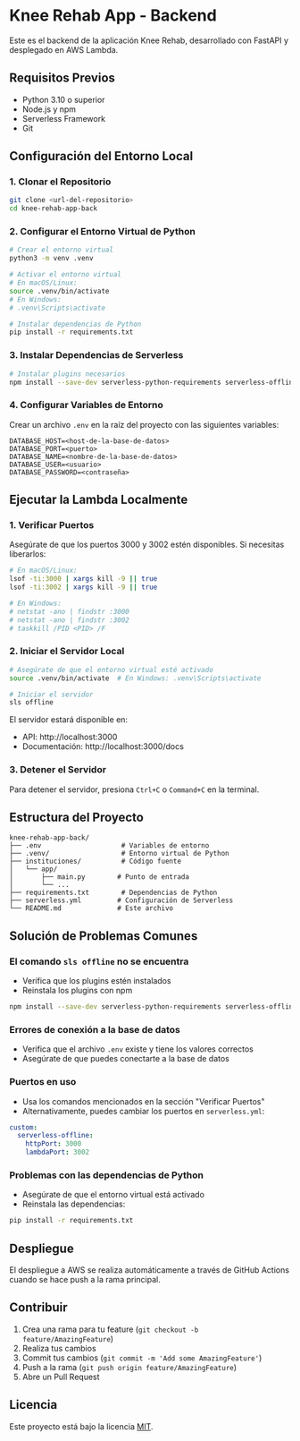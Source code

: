 # Knee Rehab App - Backend

Este es el backend de la aplicación Knee Rehab, desarrollado con FastAPI y desplegado en AWS Lambda.

## Requisitos Previos

- Python 3.10 o superior
- Node.js y npm
- Serverless Framework
- Git

## Configuración del Entorno Local

### 1. Clonar el Repositorio

```bash
git clone <url-del-repositorio>
cd knee-rehab-app-back
```

### 2. Configurar el Entorno Virtual de Python

```bash
# Crear el entorno virtual
python3 -m venv .venv

# Activar el entorno virtual
# En macOS/Linux:
source .venv/bin/activate
# En Windows:
# .venv\Scripts\activate

# Instalar dependencias de Python
pip install -r requirements.txt
```

### 3. Instalar Dependencias de Serverless

```bash
# Instalar plugins necesarios
npm install --save-dev serverless-python-requirements serverless-offline
```

### 4. Configurar Variables de Entorno

Crear un archivo `.env` en la raíz del proyecto con las siguientes variables:

```plaintext
DATABASE_HOST=<host-de-la-base-de-datos>
DATABASE_PORT=<puerto>
DATABASE_NAME=<nombre-de-la-base-de-datos>
DATABASE_USER=<usuario>
DATABASE_PASSWORD=<contraseña>
```

## Ejecutar la Lambda Localmente

### 1. Verificar Puertos

Asegúrate de que los puertos 3000 y 3002 estén disponibles. Si necesitas liberarlos:

```bash
# En macOS/Linux:
lsof -ti:3000 | xargs kill -9 || true
lsof -ti:3002 | xargs kill -9 || true

# En Windows:
# netstat -ano | findstr :3000
# netstat -ano | findstr :3002
# taskkill /PID <PID> /F
```

### 2. Iniciar el Servidor Local

```bash
# Asegúrate de que el entorno virtual esté activado
source .venv/bin/activate  # En Windows: .venv\Scripts\activate

# Iniciar el servidor
sls offline
```

El servidor estará disponible en:
- API: http://localhost:3000
- Documentación: http://localhost:3000/docs

### 3. Detener el Servidor

Para detener el servidor, presiona `Ctrl+C` o `Command+C` en la terminal.

## Estructura del Proyecto

```
knee-rehab-app-back/
├── .env                    # Variables de entorno
├── .venv/                  # Entorno virtual de Python
├── instituciones/          # Código fuente
│   └── app/
│       ├── main.py        # Punto de entrada
│       └── ...
├── requirements.txt        # Dependencias de Python
├── serverless.yml         # Configuración de Serverless
└── README.md              # Este archivo
```

## Solución de Problemas Comunes

### El comando `sls offline` no se encuentra
- Verifica que los plugins estén instalados
- Reinstala los plugins con npm
```bash
npm install --save-dev serverless-python-requirements serverless-offline
```

### Errores de conexión a la base de datos
- Verifica que el archivo `.env` existe y tiene los valores correctos
- Asegúrate de que puedes conectarte a la base de datos

### Puertos en uso
- Usa los comandos mencionados en la sección "Verificar Puertos"
- Alternativamente, puedes cambiar los puertos en `serverless.yml`:
```yaml
custom:
  serverless-offline:
    httpPort: 3000
    lambdaPort: 3002
```

### Problemas con las dependencias de Python
- Asegúrate de que el entorno virtual está activado
- Reinstala las dependencias:
```bash
pip install -r requirements.txt
```

## Despliegue

El despliegue a AWS se realiza automáticamente a través de GitHub Actions cuando se hace push a la rama principal.

## Contribuir

1. Crea una rama para tu feature (`git checkout -b feature/AmazingFeature`)
2. Realiza tus cambios
3. Commit tus cambios (`git commit -m 'Add some AmazingFeature'`)
4. Push a la rama (`git push origin feature/AmazingFeature`)
5. Abre un Pull Request

## Licencia

Este proyecto está bajo la licencia [MIT](LICENSE).

